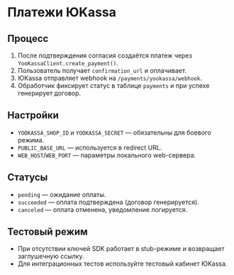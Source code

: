 # Платежи ЮKassa

## Процесс

1. После подтверждения согласия создаётся платеж через `YooKassaClient.create_payment()`.
2. Пользователь получает `confirmation_url` и оплачивает.
3. ЮKassa отправляет webhook на `/payments/yookassa/webhook`.
4. Обработчик фиксирует статус в таблице `payments` и при успехе генерирует договор.

## Настройки

- `YOOKASSA_SHOP_ID` и `YOOKASSA_SECRET` — обязательны для боевого режима.
- `PUBLIC_BASE_URL` — используется в redirect URL.
- `WEB_HOST`/`WEB_PORT` — параметры локального web-сервера.

## Статусы

- `pending` — ожидание оплаты.
- `succeeded` — оплата подтверждена (договор генерируется).
- `canceled` — оплата отменена, уведомление логируется.

## Тестовый режим

- При отсутствии ключей SDK работает в stub-режиме и возвращает заглушечную ссылку.
- Для интеграционных тестов используйте тестовый кабинет ЮKassa.

